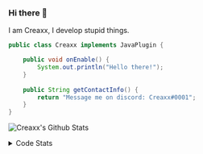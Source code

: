 ### Hi there 👋

I am Creaxx, I develop stupid things. 

```java
public class Creaxx implements JavaPlugin {

    public void onEnable() {
        System.out.println("Hello there!");
    }
    
    public String getContactInfo() {
        return "Message me on discord: Creaxx#0001";
    }
}
```

![Creaxx's Github Stats](https://github-readme-stats.vercel.app/api?username=CreaxxOG&show_icons=true&theme=dark&count_private=true)

<details>
  <summary>Code Stats</summary>

<!--START_SECTION:waka-->
![Code Time](http://img.shields.io/badge/Code%20Time-993%20hrs%2030%20mins-blue)

![Lines of code](https://img.shields.io/badge/From%20Hello%20World%20I%27ve%20Written--10%20Thousand%20lines%20of%20code-blue)

**🐱 My GitHub Data** 

> 🏆 767 Contributions in the Year 2022
 > 
> 📦 66.1 kB Used in GitHub's Storage 
 > 
> 🚫 Not Opted to Hire
 > 
> 📜 3 Public Repositories 
 > 
> 🔑 2 Private Repositories  
 > 
**I'm an Early 🐤** 

```text
🌞 Morning    26 commits     █░░░░░░░░░░░░░░░░░░░░░░░░   4.84% 
🌆 Daytime    273 commits    ████████████░░░░░░░░░░░░░   50.84% 
🌃 Evening    225 commits    ██████████░░░░░░░░░░░░░░░   41.9% 
🌙 Night      13 commits     ░░░░░░░░░░░░░░░░░░░░░░░░░   2.42%

```
📅 **I'm Most Productive on Saturday** 

```text
Monday       52 commits     ██░░░░░░░░░░░░░░░░░░░░░░░   9.68% 
Tuesday      47 commits     ██░░░░░░░░░░░░░░░░░░░░░░░   8.75% 
Wednesday    81 commits     ███░░░░░░░░░░░░░░░░░░░░░░   15.08% 
Thursday     84 commits     ████░░░░░░░░░░░░░░░░░░░░░   15.64% 
Friday       44 commits     ██░░░░░░░░░░░░░░░░░░░░░░░   8.19% 
Saturday     141 commits    ██████░░░░░░░░░░░░░░░░░░░   26.26% 
Sunday       88 commits     ████░░░░░░░░░░░░░░░░░░░░░   16.39%

```


📊 **This Week I Spent My Time On** 

```text
💬 Programming Languages: 
Java                     14 hrs              ███████████████████████░░   92.79% 
YAML                     26 mins             ░░░░░░░░░░░░░░░░░░░░░░░░░   2.89% 
XML                      20 mins             ░░░░░░░░░░░░░░░░░░░░░░░░░   2.23% 
Kotlin                   11 mins             ░░░░░░░░░░░░░░░░░░░░░░░░░   1.23% 
Shell Script             6 mins              ░░░░░░░░░░░░░░░░░░░░░░░░░   0.75%

🔥 Editors: 
IntelliJ                 15 hrs 5 mins       █████████████████████████   100.0%

```

**I Mostly Code in Java** 

```text
Java                     7 repos             ████████████████░░░░░░░░░   63.64% 
Kotlin                   3 repos             ██████░░░░░░░░░░░░░░░░░░░   27.27% 
EJS                      1 repo              ██░░░░░░░░░░░░░░░░░░░░░░░   9.09%

```



 Last Updated on 20/11/2022 18:27:37 UTC
<!--END_SECTION:waka-->
</details>
